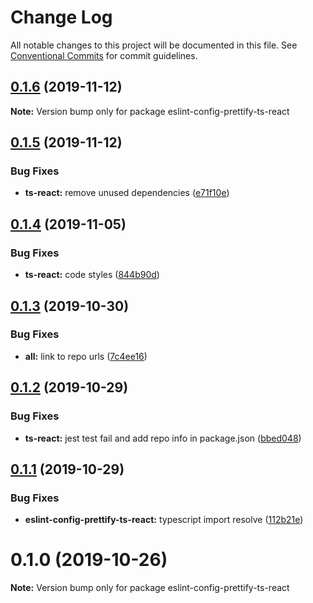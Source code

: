 # Change Log

All notable changes to this project will be documented in this file.
See [Conventional Commits](https://conventionalcommits.org) for commit guidelines.

## [0.1.6](https://github.com/devrsi0n/eslint-config/compare/v0.1.5...v0.1.6) (2019-11-12)

**Note:** Version bump only for package eslint-config-prettify-ts-react





## [0.1.5](https://github.com/devrsi0n/eslint-config/compare/v0.1.4...v0.1.5) (2019-11-12)


### Bug Fixes

* **ts-react:** remove unused dependencies ([e71f10e](https://github.com/devrsi0n/eslint-config/commit/e71f10e385b5ce0ca2f6202255a4c197c832b810))





## [0.1.4](https://github.com/devrsi0n/eslint-config/compare/v0.1.3...v0.1.4) (2019-11-05)


### Bug Fixes

* **ts-react:** code styles ([844b90d](https://github.com/devrsi0n/eslint-config/commit/844b90d4fd17957f7b4e6c2545a2e2905792e131))





## [0.1.3](https://github.com/devrsi0n/eslint-config/compare/v0.1.2...v0.1.3) (2019-10-30)


### Bug Fixes

* **all:** link to repo urls ([7c4ee16](https://github.com/devrsi0n/eslint-config/commit/7c4ee16f5b911239fc61dab417f3a6227ef8ddbd))





## [0.1.2](https://github.com/devrsi0n/eslint-config-prettify/compare/v0.1.1...v0.1.2) (2019-10-29)


### Bug Fixes

* **ts-react:** jest test fail and add repo info in package.json ([bbed048](https://github.com/devrsi0n/eslint-config-prettify/commit/bbed0486d83b8f847fedee4b8aa2a88315f99b04))





## [0.1.1](https://github.com/devrsi0n/eslint-config-prettify/compare/v0.1.0...v0.1.1) (2019-10-29)


### Bug Fixes

* **eslint-config-prettify-ts-react:** typescript import resolve ([112b21e](https://github.com/devrsi0n/eslint-config-prettify/commit/112b21e775fcd9ebde696b90e5c48064bcca1be0))





# 0.1.0 (2019-10-26)

**Note:** Version bump only for package eslint-config-prettify-ts-react
